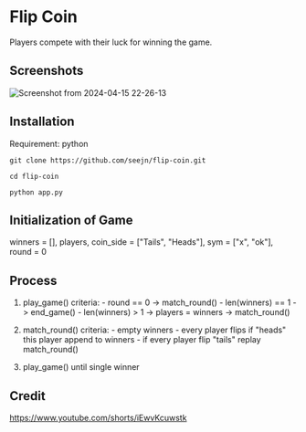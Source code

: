 
# Flip Coin

Players compete with their luck for winning the game.
## Screenshots

![Screenshot from 2024-04-15 22-26-13](https://github.com/seejn/flip-coin/assets/52706007/def80458-4d77-480f-8139-7c2c85c0baa9)


## Installation
Requirement: python

```
git clone https://github.com/seejn/flip-coin.git
```
```
cd flip-coin
```
```
python app.py
```

## Initialization of Game
winners = [], 
players, 
coin_side = ["Tails", "Heads"], 
sym = ["x", "ok"], 
round = 0

## Process
1) play_game()
    criteria:
        - round == 0 -> match_round()
        - len(winners) == 1 -> end_game()
        - len(winners) > 1 -> players = winners -> match_round()

2) match_round()
    criteria:
        - empty winners
        - every player flips if "heads" this player append to winners
        - if every player flip "tails" replay match_round()

3) play_game() until single winner

## Credit

https://www.youtube.com/shorts/iEwvKcuwstk
